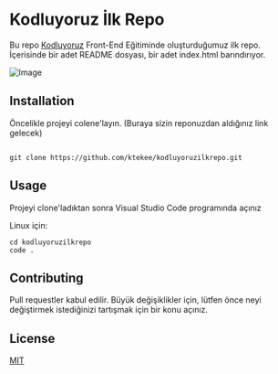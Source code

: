 # Kodluyoruz İlk Repo

Bu repo [Kodluyoruz](https://kodluyoruz.org/) Front-End Eğitiminde oluşturduğumuz ilk repo. İçerisinde bir adet README dosyası, bir adet index.html barındırıyor.

![Image](https://r.resimlink.com/nlP5926T.jpg)

## Installation

Öncelikle projeyi colene'layın. (Buraya sizin reponuzdan aldığınız link gelecek)

```

git clone https://github.com/ktekee/kodluyoruzilkrepo.git

```

## Usage

Projeyi clone'ladıktan sonra Visual Studio Code programında açınız

Linux için:

```
cd kodluyoruzilkrepo
code .

```

## Contributing

Pull requestler kabul edilir. Büyük değişiklikler için, lütfen önce neyi değiştirmek istediğinizi tartışmak için bir konu açınız.

## License

[MIT](https://choosealicense.com/licenses/mit/)
